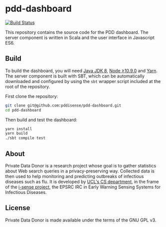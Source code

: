 # pdd-dashboard

[![Build Status](https://travis-ci.com/pddisense/pdd-dashboard.svg?branch=master)](https://travis-ci.com/pddisense/pdd-dashboard)

This repository contains the source code for the PDD dashboard.
The server component is written in Scala and the user interface in Javascript ES6.

## Build

To build the dashboard, you will need [Java JDK 8](https://www.oracle.com/technetwork/java/javase/downloads/jdk8-downloads-2133151.html), [Node ≥10.9.0](https://nodejs.org) and [Yarn](https://yarnpkg.com).
The server component is built with SBT, which can be automatically downloaded and configured by using the `sbt` wrapper script included at the root of the repository.

First clone the repository:
```bash
git clone git@github.com:pddisense/pdd-dashboard.git
cd pdd-dashboard
```

Then build and test the dashboard:
```bash
yarn install
yarn build
./sbt compile test
```

## About

Private Data Donor is a research project whose goal is to gather statistics about Web search queries in a privacy-preserving way.
Collected data is then used to help monitoring and predicting outbreaks of infectious diseases such as flu.
It is developed by [UCL's CS department](http://www.cs.ucl.ac.uk/home/), in the frame of the [i-sense project](https://www.i-sense.org.uk/), the EPSRC IRC in Early Warning Sensing Systems for Infectious Diseases.

## License

Private Data Donor is made available under the terms of the GNU GPL v3.
